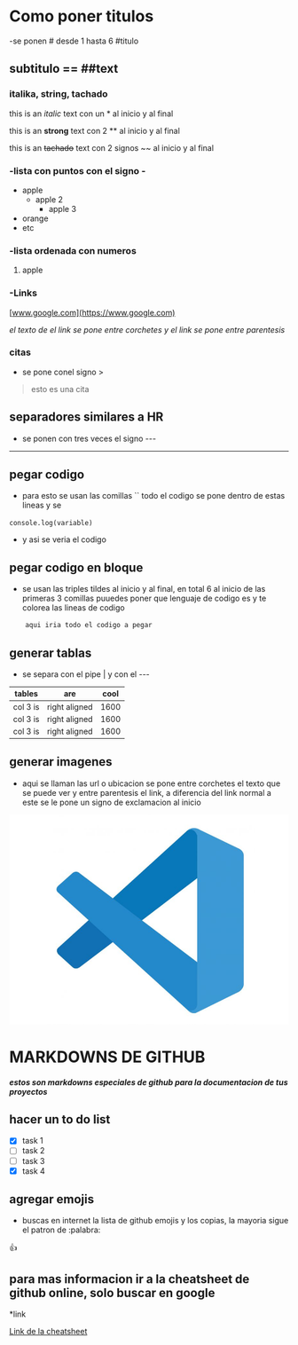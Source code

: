 <!-- encabezados -->

# Como poner titulos

-se ponen # desde 1 hasta 6 #titulo

## subtitulo == ##text

### italika, string, tachado

<!-- italika -->
this is an *italic* text con un * al inicio y al final
<!-- string -->
this is an **strong** text con 2 ** al inicio y al final
<!-- strikethrought -->
this is an ~~tachado~~ text con 2 signos ~~ al inicio y al final



<!-- ul lista con vinetas -->

### -lista con puntos con el signo -

- apple
    - apple 2
        - apple 3
- orange
- etc

<!-- lista ordenada con numeros -->
### -lista ordenada con numeros

1. apple 


### -Links
[www.google.com](https://www.google.com)

*el texto de el link se pone entre corchetes y el link se pone entre parentesis*


### citas 
* se pone conel signo >
> esto es una cita

## separadores similares a HR

* se ponen con tres veces el signo --- 

---

## pegar codigo 
* para esto se usan las comillas `` todo el codigo se pone dentro de estas lineas y se 

`console.log(variable)`
* y asi se veria el codigo

## pegar codigo en bloque

* se usan las triples tildes al inicio y al final, en total 6 al inicio de las primeras 3 comillas puuedes poner que lenguaje de codigo es y te colorea las lineas de codigo

```javascript
    aqui iria todo el codigo a pegar
```

## generar tablas 
* se separa con el pipe | y con el --- 

| tables | are | cool |
|--------|-----|------|
|col 3 is| right aligned | 1600
|col 3 is| right aligned | 1600
|col 3 is| right aligned | 1600


## generar imagenes 

* aqui se llaman las url o ubicacion se pone entre corchetes el texto que se puede ver y entre parentesis el link, a diferencia del link normal a este se le pone un signo de exclamacion al inicio 

![icono del visual](image.png "vs code logo")

# MARKDOWNS DE GITHUB
##### estos son markdowns especiales de github para la documentacion de tus proyectos

## hacer un to do list


* [x] task 1
* [ ] task 2
* [ ] task 3
* [x] task 4

## agregar emojis

* buscas en internet la lista de github emojis y los copias, la mayoria sigue el patron de :palabra:

:+1:

## para mas informacion ir a la cheatsheet de github online, solo buscar en google

*link 

[Link de la cheatsheet](https://github.com/adam-p/markdown-here/wiki/Markdown-Cheatsheet)